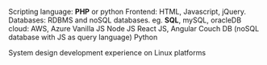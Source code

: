 Scripting language: **PHP** or python
Frontend: HTML, Javascript, jQuery.
Databases: RDBMS and noSQL databases. eg. **SQL**, mySQL, oracleDB
cloud: AWS, Azure
Vanilla JS
Node JS
React JS, Angular
Couch DB (noSQL database with JS as query language)
Python

System design
development experience on Linux platforms
